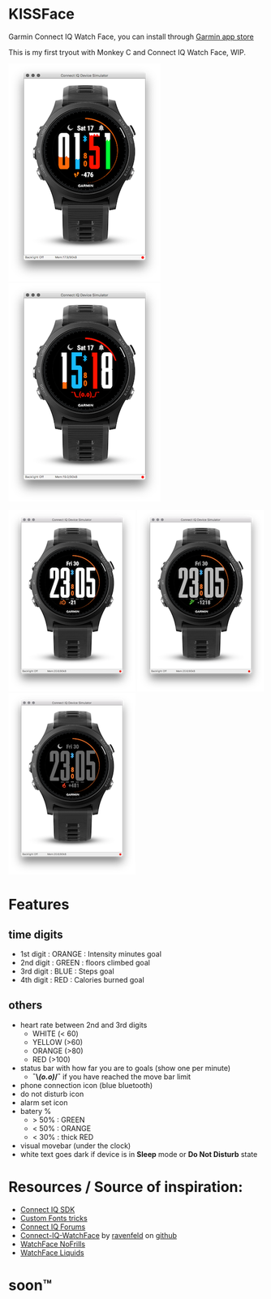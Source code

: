 # KISSFace
Garmin Connect IQ Watch Face, you can install through [Garmin app store](https://apps.garmin.com/en-US/apps/8f2dc82b-072e-4175-98e7-fb642aa87d4c)

This is my first tryout with Monkey C and Connect IQ Watch Face, WIP.

![KISSFace example][shot1] ![KISSFace example][shot2]

![KISSFace active][shot3] ![KISSFace sleep][shot4] ![KISSFace DND][shot5]


# Features
## time digits
- 1st digit : ORANGE : Intensity minutes goal
- 2nd digit : GREEN : floors climbed goal
- 3rd digit : BLUE : Steps goal
- 4th digit : RED : Calories burned goal

## others
- heart rate between 2nd and 3rd digits
    - WHITE (< 60) 
    - YELLOW (>60) 
    - ORANGE (>80) 
    - RED (>100)
- status bar with how far you are to goals (show one per minute) 
    - **¯\\_(o.o)_/¯** if you have reached the move bar limit
- phone connection icon (blue bluetooth)
- do not disturb icon
- alarm set icon
- batery %
    - \> 50% : GREEN
    - < 50% : ORANGE
    - < 30% : thick RED
- visual movebar (under the clock)
- white text goes dark if device is in **Sleep** mode or **Do Not Disturb** state

# Resources / Source of inspiration:

- [Connect IQ SDK](https://developer.garmin.com/downloads/connect-iq/monkey-c/doc/)
- [Custom Fonts tricks](https://developer.garmin.com/index.php/blog/post/connect-iq-pro-tip-custom-fonts-tricks)
- [Connect IQ Forums](https://forums.garmin.com/forumdisplay.php?479-Connect-IQ)
- [Connect-IQ-WatchFace](https://github.com/ravenfeld/Connect-IQ-WatchFace) by [ravenfeld](https://github.com/ravenfeld/) on [github](https://github.com)
- [WatchFace NoFrills](https://apps.garmin.com/en-US/apps/03030574-3c6e-484a-9bd8-ce2ca0249651)
- [WatchFace Liquids](https://apps.garmin.com/en-US/apps/afc87394-f854-4ee4-838a-598d81414fde)


# soon™


[shot1]: shots/shot1.png
[shot2]: shots/shot2.png
[shot3]: shots/shot3.png
[shot4]: shots/shot4.png
[shot5]: shots/shot5.png
